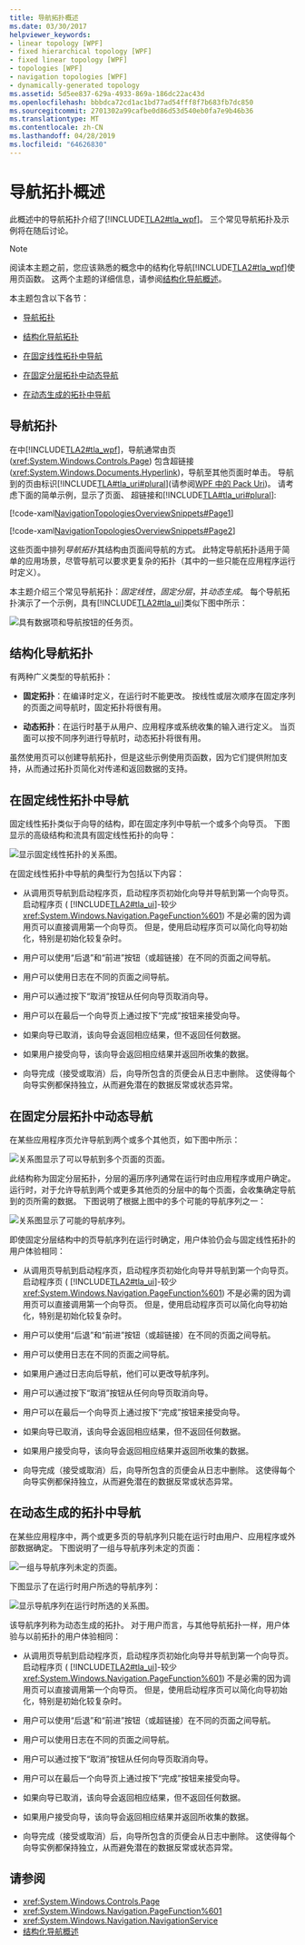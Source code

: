 ```yaml
---
title: 导航拓扑概述
ms.date: 03/30/2017
helpviewer_keywords:
- linear topology [WPF]
- fixed hierarchical topology [WPF]
- fixed linear topology [WPF]
- topologies [WPF]
- navigation topologies [WPF]
- dynamically-generated topology
ms.assetid: 5d5ee837-629a-4933-869a-186dc22ac43d
ms.openlocfilehash: bbbdca72cd1ac1bd77ad54fff8f7b683fb7dc850
ms.sourcegitcommit: 2701302a99cafbe0d86d53d540eb0fa7e9b46b36
ms.translationtype: MT
ms.contentlocale: zh-CN
ms.lasthandoff: 04/28/2019
ms.locfileid: "64626830"
---
```

# <a name="navigation-topologies-overview"></a>导航拓扑概述
<a name="introduction"></a> 此概述中的导航拓扑介绍了[!INCLUDE[TLA2#tla_wpf](../../../../includes/tla2sharptla-wpf-md.md)]。 三个常见导航拓扑及示例将在随后讨论。  
  
> [!NOTE]
>  阅读本主题之前，您应该熟悉的概念中的结构化导航[!INCLUDE[TLA2#tla_wpf](../../../../includes/tla2sharptla-wpf-md.md)]使用页函数。 这两个主题的详细信息，请参阅[结构化导航概述](structured-navigation-overview.md)。  
  
 本主题包含以下各节：  
  
- [导航拓扑](#Navigation_Topologies)  
  
- [结构化导航拓扑](#Structured_Navigation_Topologies)  
  
- [在固定线性拓扑中导航](#Navigation_over_a_Fixed_Linear_Topology)  
  
- [在固定分层拓扑中动态导航](#Dynamic_Navigation_over_a_Fixed_Hierarchical_Topology)  
  
- [在动态生成的拓扑中导航](#Navigation_over_a_Dynamically_Generated_Topology)  
  
<a name="Navigation_Topologies"></a>   
## <a name="navigation-topologies"></a>导航拓扑  
 在中[!INCLUDE[TLA2#tla_wpf](../../../../includes/tla2sharptla-wpf-md.md)]，导航通常由页 (<xref:System.Windows.Controls.Page>) 包含超链接 (<xref:System.Windows.Documents.Hyperlink>)，导航至其他页面时单击。 导航到的页由标识[!INCLUDE[TLA#tla_uri#plural](../../../../includes/tlasharptla-urisharpplural-md.md)](请参阅[WPF 中的 Pack Uri](pack-uris-in-wpf.md))。 请考虑下面的简单示例，显示了页面、 超链接和[!INCLUDE[TLA#tla_uri#plural](../../../../includes/tlasharptla-urisharpplural-md.md)]:  
  
 [!code-xaml[NavigationTopologiesOverviewSnippets#Page1](~/samples/snippets/csharp/VS_Snippets_Wpf/NavigationTopologiesOverviewSnippets/CS/Page1.xaml#page1)]  
  
 [!code-xaml[NavigationTopologiesOverviewSnippets#Page2](~/samples/snippets/csharp/VS_Snippets_Wpf/NavigationTopologiesOverviewSnippets/CS/Page2.xaml#page2)]  
  
 这些页面中排列*导航拓扑*其结构由页面间导航的方式。 此特定导航拓扑适用于简单的应用场景，尽管导航可以要求更复杂的拓扑（其中的一些只能在应用程序运行时定义）。  
  
 本主题介绍三个常见导航拓扑：*固定线性*，*固定分层*，并*动态生成*。 每个导航拓扑演示了一个示例，具有[!INCLUDE[TLA2#tla_ui](../../../../includes/tla2sharptla-ui-md.md)]类似下图中所示：  
  
 ![具有数据项和导航按钮的任务页。](./media/navigation-topologies-overview/navigation-topology-data-items.png)  
  
<a name="Structured_Navigation_Topologies"></a>   
## <a name="structured-navigation-topologies"></a>结构化导航拓扑  
 有两种广义类型的导航拓扑：  
  
- **固定拓扑**：在编译时定义，在运行时不能更改。 按线性或层次顺序在固定序列的页面之间导航时，固定拓扑将很有用。  
  
- **动态拓扑**：在运行时基于从用户、应用程序或系统收集的输入进行定义。 当页面可以按不同序列进行导航时，动态拓扑将很有用。  
  
 虽然使用页可以创建导航拓扑，但是这些示例使用页函数，因为它们提供附加支持，从而通过拓扑页简化对传递和返回数据的支持。  
  
<a name="Navigation_over_a_Fixed_Linear_Topology"></a>   
## <a name="navigation-over-a-fixed-linear-topology"></a>在固定线性拓扑中导航  
 固定线性拓扑类似于向导的结构，即在固定序列中导航一个或多个向导页。 下图显示的高级结构和流具有固定线性拓扑的向导：  
  
 ![显示固定线性拓扑的关系图。](./media/navigation-topologies-overview/navigation-topology-fixed-linear.png)  
  
 在固定线性拓扑中导航的典型行为包括以下内容：  
  
- 从调用页导航到启动程序页，启动程序页初始化向导并导航到第一个向导页。 启动程序页 ( [!INCLUDE[TLA2#tla_ui](../../../../includes/tla2sharptla-ui-md.md)]-较少<xref:System.Windows.Navigation.PageFunction%601>) 不是必需的因为调用页可以直接调用第一个向导页。 但是，使用启动程序页可以简化向导初始化，特别是初始化较复杂时。  
  
- 用户可以使用“后退”和“前进”按钮（或超链接）在不同的页面之间导航。  
  
- 用户可以使用日志在不同的页面之间导航。  
  
- 用户可以通过按下“取消”按钮从任何向导页取消向导。  
  
- 用户可以在最后一个向导页上通过按下“完成”按钮来接受向导。  
  
- 如果向导已取消，该向导会返回相应结果，但不返回任何数据。  
  
- 如果用户接受向导，该向导会返回相应结果并返回所收集的数据。  
  
- 向导完成（接受或取消）后，向导所包含的页便会从日志中删除。 这使得每个向导实例都保持独立，从而避免潜在的数据反常或状态异常。  
  
<a name="Dynamic_Navigation_over_a_Fixed_Hierarchical_Topology"></a>   
## <a name="dynamic-navigation-over-a-fixed-hierarchical-topology"></a>在固定分层拓扑中动态导航  
 在某些应用程序页允许导航到两个或多个其他页，如下图中所示： 
  
 ![关系图显示了可以导航到多个页面的页面。](./media/navigation-topologies-overview/navigation-topology-multiple-pages.png)  
  
 此结构称为固定分层拓扑，分层的遍历序列通常在运行时由应用程序或用户确定。 运行时，对于允许导航到两个或更多其他页的分层中的每个页面，会收集确定导航到的页所需的数据。 下图说明了根据上图中的多个可能的导航序列之一：  
  
 ![关系图显示了可能的导航序列。](./media/navigation-topologies-overview/navigation-topology-fixed-hierarchical.png)  
  
 即使固定分层结构中的页导航序列在运行时确定，用户体验仍会与固定线性拓扑的用户体验相同：  
  
- 从调用页导航到启动程序页，启动程序页初始化向导并导航到第一个向导页。 启动程序页 ( [!INCLUDE[TLA2#tla_ui](../../../../includes/tla2sharptla-ui-md.md)]-较少<xref:System.Windows.Navigation.PageFunction%601>) 不是必需的因为调用页可以直接调用第一个向导页。 但是，使用启动程序页可以简化向导初始化，特别是初始化较复杂时。  
  
- 用户可以使用“后退”和“前进”按钮（或超链接）在不同的页面之间导航。  
  
- 用户可以使用日志在不同的页面之间导航。  
  
- 如果用户通过日志向后导航，他们可以更改导航序列。  
  
- 用户可以通过按下“取消”按钮从任何向导页取消向导。  
  
- 用户可以在最后一个向导页上通过按下“完成”按钮来接受向导。  
  
- 如果向导已取消，该向导会返回相应结果，但不返回任何数据。  
  
- 如果用户接受向导，该向导会返回相应结果并返回所收集的数据。  
  
- 向导完成（接受或取消）后，向导所包含的页便会从日志中删除。 这使得每个向导实例都保持独立，从而避免潜在的数据反常或状态异常。  
  
<a name="Navigation_over_a_Dynamically_Generated_Topology"></a>   
## <a name="navigation-over-a-dynamically-generated-topology"></a>在动态生成的拓扑中导航  
 在某些应用程序中，两个或更多页的导航序列只能在运行时由用户、应用程序或外部数据确定。 下图说明了一组与导航序列未定的页面：  
  
 ![一组与导航序列未定的页面。](./media/navigation-topologies-overview/navigation-topology-dynamically-generated.png)  
  
 下图显示了在运行时用户所选的导航序列：  
  
 ![显示导航序列在运行时所选的关系图。](./media/navigation-topologies-overview/navigation-topology-sequence-chosen-run-time.png)  
  
 该导航序列称为动态生成的拓扑。 对于用户而言，与其他导航拓扑一样，用户体验与以前拓扑的用户体验相同：  
  
- 从调用页导航到启动程序页，启动程序页初始化向导并导航到第一个向导页。 启动程序页 ( [!INCLUDE[TLA2#tla_ui](../../../../includes/tla2sharptla-ui-md.md)]-较少<xref:System.Windows.Navigation.PageFunction%601>) 不是必需的因为调用页可以直接调用第一个向导页。 但是，使用启动程序页可以简化向导初始化，特别是初始化较复杂时。  
  
- 用户可以使用“后退”和“前进”按钮（或超链接）在不同的页面之间导航。  
  
- 用户可以使用日志在不同的页面之间导航。  
  
- 用户可以通过按下“取消”按钮从任何向导页取消向导。  
  
- 用户可以在最后一个向导页上通过按下“完成”按钮来接受向导。  
  
- 如果向导已取消，该向导会返回相应结果，但不返回任何数据。  
  
- 如果用户接受向导，该向导会返回相应结果并返回所收集的数据。  
  
- 向导完成（接受或取消）后，向导所包含的页便会从日志中删除。 这使得每个向导实例都保持独立，从而避免潜在的数据反常或状态异常。  
  
## <a name="see-also"></a>请参阅

- <xref:System.Windows.Controls.Page>
- <xref:System.Windows.Navigation.PageFunction%601>
- <xref:System.Windows.Navigation.NavigationService>
- [结构化导航概述](structured-navigation-overview.md)
